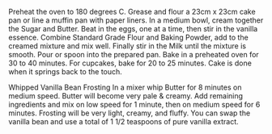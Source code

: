 Preheat the oven to 180 degrees C. Grease and flour a 23cm x 23cm cake pan or line a muffin pan with paper liners.
In a medium bowl, cream together the Sugar and Butter. Beat in the eggs, one at a time, then stir in the vanilla essence.
Combine Standard Grade Flour and Baking Powder, add to the creamed mixture and mix well. Finally stir in the Milk until the mixture is smooth. Pour or spoon into the prepared pan.
Bake in a preheated oven for 30 to 40 minutes. For cupcakes, bake for 20 to 25 minutes. Cake is done when it springs back to the touch.


Whipped Vanilla Bean Frosting
In a mixer whip Butter for 8 minutes on medium speed. Butter will become very pale & creamy.
Add remaining ingredients and mix on low speed for 1 minute, then on medium speed for 6 minutes. Frosting will be very light, creamy, and fluffy.
You can swap the vanilla bean and use a total of 1 1/2 teaspoons of pure vanilla extract.